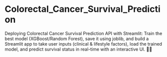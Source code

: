 # Colorectal_Cancer_Survival_Prediction
Deploying Colorectal Cancer Survival Prediction API with Streamlit: Train the best model (XGBoost/Random Forest), save it using joblib, and build a Streamlit app to take user inputs (clinical &amp; lifestyle factors), load the trained model, and predict survival status in real-time with an interactive UI. 🚀🎯
